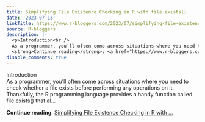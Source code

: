 ```yaml
---
title: Simplifying File Existence Checking in R with file.exists()
date: '2023-07-13'
linkTitle: https://www.r-bloggers.com/2023/07/simplifying-file-existence-checking-in-r-with-file-exists/
source: R-bloggers
description: |-
  <p>Introduction<br />
  As a programmer, you’ll often come across situations where you need to check whether a file exists before performing any operations on it. Thankfully, the R programming language provides a handy function called file.exists() that al...</p>
  <strong>Continue reading</strong>: <a href="https://www.r-bloggers.com/2023/07/simplifying-file-existence-checking-in-r-with-file-exists/">Simplifying File Existence Checking in R with ...
disable_comments: true
---
```

<p>Introduction<br />
As a programmer, you’ll often come across situations where you need to check whether a file exists before performing any operations on it. Thankfully, the R programming language provides a handy function called file.exists() that al...</p>
<strong>Continue reading</strong>: <a href="https://www.r-bloggers.com/2023/07/simplifying-file-existence-checking-in-r-with-file-exists/">Simplifying File Existence Checking in R with ...